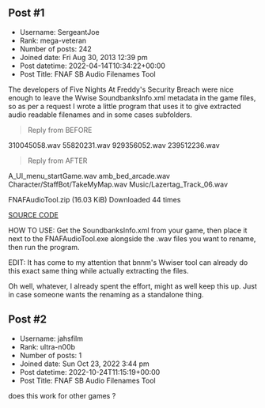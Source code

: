 ## Post #1
- Username: SergeantJoe
- Rank: mega-veteran
- Number of posts: 242
- Joined date: Fri Aug 30, 2013 12:39 pm
- Post datetime: 2022-04-14T10:34:22+00:00
- Post Title: FNAF SB Audio Filenames Tool

The developers of Five Nights At Freddy's Security Breach were nice enough to leave the Wwise SoundbanksInfo.xml metadata in the game files, so as per a request I wrote a little program that uses it to give extracted audio readable filenames and in some cases subfolders.


> Reply from BEFORE
>
> 
310045058.wav
55820231.wav
929356052.wav
239512236.wav

> Reply from AFTER
>
> 
A_UI_menu_startGame.wav
amb_bed_arcade.wav
Character/StaffBot/TakeMyMap.wav
Music/Lazertag_Track_06.wav


 FNAFAudioTool.zip
(16.03 KiB) Downloaded 44 times



[SOURCE CODE](https://bitbucket.org/SgtJoe/fnaf-audio-tool/src/master/)

HOW TO USE: Get the SoundbanksInfo.xml from your game, then place it next to the FNAFAudioTool.exe alongside the .wav files you want to rename, then run the program.

EDIT: It has come to my attention that bnnm's Wwiser tool can already do this exact same thing while actually extracting the files. 

Oh well, whatever, I already spent the effort, might as well keep this up. Just in case someone wants the renaming as a standalone thing.
## Post #2
- Username: jahsfilm
- Rank: ultra-n00b
- Number of posts: 1
- Joined date: Sun Oct 23, 2022 3:44 pm
- Post datetime: 2022-10-24T11:15:19+00:00
- Post Title: FNAF SB Audio Filenames Tool

does this work for other games ?
